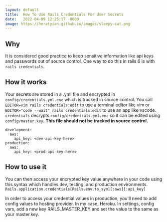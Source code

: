 ```yaml
---
layout: default
title:  How To Use Rails Credentials For User Secrets
date:   2022-04-09 12:25:17 -0600
image: https://heratyian.github.io/images/sleepy-cat.png
---
```


## Why
It is considered good practice to keep sensitive information like api keys and passwords out of source control. One way to do this in rails 6 is with `rails credentials`.

## How it works
Your secrets are stored in a .yml file and encrypted in `config/credentials.yml.enc` which is tracked in source control. You call 
`EDITOR=vim rails credentials:edit` 
to use a terminal editor like vim or 
`EDITOR="code --wait" rails credentials:edit`
to use an app like vscode. `credentials` decrypts `config/credentials.yml.enc` so it can be edited using `config/master.key`. **This file should not be tracked in source control.** 

```
development:
  aws:
    api_key: <dev-api-key-here>
production:
  aws:
    api_key: <prod-api-key-here>
```

## How to use it
You can then access your encrypted key value anywhere in your code using this syntax which handles dev, testing, and production environments.
`Rails.application.credentials[Rails.env.to_sym][:aws][:api_key]`

In order to access your credential values in production, you'll need to add config values to hosting provider. In my case, Heroku. In settings, config vars, add a new key RAILS_MASTER_KEY and set the value to the same as your master.key.
